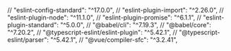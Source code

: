 //    "eslint-config-standard": "^17.0.0",
//    "eslint-plugin-import": "^2.26.0",
//    "eslint-plugin-node": "^11.1.0",
//    "eslint-plugin-promise": "^6.1.1",
//    "eslint-plugin-standard": "^5.0.0",
//    "@babel/cli": "^7.19.3",
//    "@babel/core": "^7.20.2",
//    "@typescript-eslint/eslint-plugin": "^5.42.1",
//    "@typescript-eslint/parser": "^5.42.1",
//    "@vue/compiler-sfc": "^3.2.41",